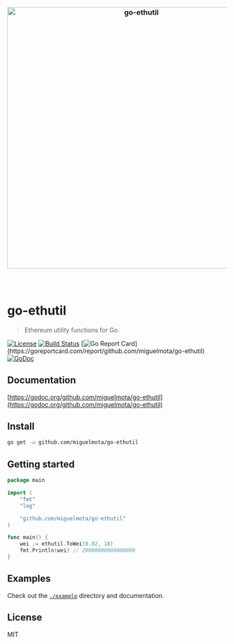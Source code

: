 <h3 align="center">
  <br />
  <img src="https://user-images.githubusercontent.com/168240/41082466-51af365a-69e3-11e8-938d-7c6316f2fc7e.png" alt="go-ethutil" width="600" />
  <br />
  <br />
  <br />
</h3>

# go-ethutil

> Ethereum utility functions for Go.

[![License](http://img.shields.io/badge/license-MIT-blue.svg)](https://raw.githubusercontent.com/miguelmota/go-ethutil/master/LICENSE.md) [![Build Status](https://travis-ci.org/miguelmota/go-ethutil.svg?branch=master)](https://travis-ci.org/miguelmota/go-ethutil) [![Go Report Card](https://goreportcard.com/badge/github.com/miguelmota/go-ethutil?)](https://goreportcard.com/report/github.com/miguelmota/go-ethutil) [![GoDoc](https://godoc.org/github.com/miguelmota/go-ethutil?status.svg)](https://godoc.org/github.com/miguelmota/go-ethutil)

## Documentation

[https://godoc.org/github.com/miguelmota/go-ethutil](https://godoc.org/github.com/miguelmota/go-ethutil)

## Install

```bash
go get -u github.com/miguelmota/go-ethutil
```

## Getting started

```go
package main

import (
	"fmt"
	"log"

	"github.com/miguelmota/go-ethutil"
)

func main() {
	wei := ethutil.ToWei(0.02, 18)
	fmt.Println(wei) // 20000000000000000
}
```

## Examples

Check out the [`./example`](./example) directory and documentation.

## License

MIT
